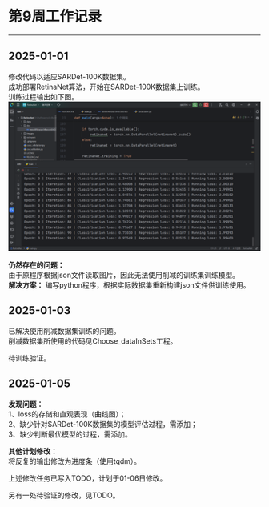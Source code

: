 # 第9周工作记录

---
## 2025-01-01
修改代码以适应SARDet-100K数据集。  
成功部署RetinaNet算法，开始在SARDet-100K数据集上训练。  
训练过程输出如下图。  
![RetinaNet第一次开始训练.png](figures/RetinaNet%E7%AC%AC%E4%B8%80%E6%AC%A1%E5%BC%80%E5%A7%8B%E8%AE%AD%E7%BB%83.png)

**仍然存在的问题：**  
由于原程序根据json文件读取图片，因此无法使用削减的训练集训练模型。  
**解决方案：** 编写python程序，根据实际数据集重新构建json文件供训练使用。  

## 2025-01-03
已解决使用削减数据集训练的问题。  
削减数据集所使用的代码见Choose_dataInSets工程。

待训练验证。

## 2025-01-05
**发现问题：**  
1、loss的存储和直观表现（曲线图）；  
2、缺少针对SARDet-100K数据集的模型评估过程，需添加；  
3、缺少判断最优模型的过程，需添加。

**其他计划修改：**  
将反复的输出修改为进度条（使用tqdm）。

上述修改任务已写入TODO，计划于01-06日修改。

另有一处待验证的修改，见TODO。